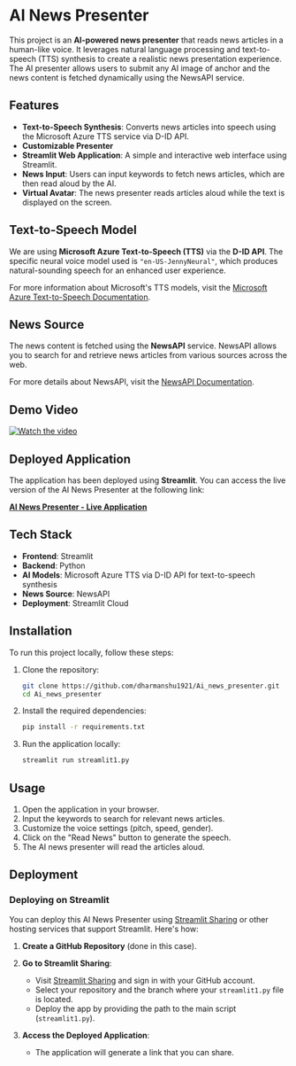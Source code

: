 # AI News Presenter

This project is an **AI-powered news presenter** that reads news articles in a human-like voice. It leverages natural language processing and text-to-speech (TTS) synthesis to create a realistic news presentation experience. The AI presenter allows users to submit any AI image of anchor and the news content is fetched dynamically using the NewsAPI service.

## Features

- **Text-to-Speech Synthesis**: Converts news articles into speech using the Microsoft Azure TTS service via D-ID API.
- **Customizable Presenter**
- **Streamlit Web Application**: A simple and interactive web interface using Streamlit.
- **News Input**: Users can input keywords to fetch news articles, which are then read aloud by the AI.
- **Virtual Avatar**: The news presenter reads articles aloud while the text is displayed on the screen.

## Text-to-Speech Model

We are using **Microsoft Azure Text-to-Speech (TTS)** via the **D-ID API**. The specific neural voice model used is `"en-US-JennyNeural"`, which produces natural-sounding speech for an enhanced user experience.

For more information about Microsoft's TTS models, visit the [Microsoft Azure Text-to-Speech Documentation](https://azure.microsoft.com/en-us/services/cognitive-services/text-to-speech/).

## News Source

The news content is fetched using the **NewsAPI** service. NewsAPI allows you to search for and retrieve news articles from various sources across the web. 

For more details about NewsAPI, visit the [NewsAPI Documentation](https://newsapi.org/docs).

## Demo Video

[![Watch the video](https://img.youtube.com/vi/Dl3qp_7MFGs/0.jpg)](https://www.youtube.com/watch?v=Dl3qp_7MFGs)

## Deployed Application

The application has been deployed using **Streamlit**. You can access the live version of the AI News Presenter at the following link:

[**AI News Presenter - Live Application**](https://your-streamlit-app-link)

## Tech Stack

- **Frontend**: Streamlit
- **Backend**: Python
- **AI Models**: Microsoft Azure TTS via D-ID API for text-to-speech synthesis
- **News Source**: NewsAPI
- **Deployment**: Streamlit Cloud

## Installation

To run this project locally, follow these steps:

1. Clone the repository:
    ```bash
    git clone https://github.com/dharmanshu1921/Ai_news_presenter.git
    cd Ai_news_presenter
    ```

2. Install the required dependencies:
    ```bash
    pip install -r requirements.txt
    ```

3. Run the application locally:
    ```bash
    streamlit run streamlit1.py
    ```

## Usage

1. Open the application in your browser.
2. Input the keywords to search for relevant news articles.
3. Customize the voice settings (pitch, speed, gender).
4. Click on the "Read News" button to generate the speech.
5. The AI news presenter will read the articles aloud.

## Deployment

### Deploying on Streamlit

You can deploy this AI News Presenter using [Streamlit Sharing](https://streamlit.io/sharing) or other hosting services that support Streamlit. Here's how:

1. **Create a GitHub Repository** (done in this case).
2. **Go to Streamlit Sharing**:
   - Visit [Streamlit Sharing](https://streamlit.io/sharing) and sign in with your GitHub account.
   - Select your repository and the branch where your `streamlit1.py` file is located.
   - Deploy the app by providing the path to the main script (`streamlit1.py`).

3. **Access the Deployed Application**:
   - The application will generate a link that you can share.
